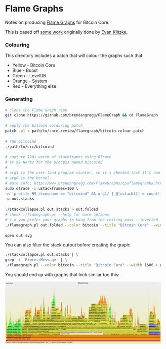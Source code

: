 # Flame Graphs

Notes on producing [Flame Graphs](https://github.com/brendangregg/FlameGraph) for Bitcoin Core.

This is based off [some work](https://github.com/eklitzke/bitcoin/blob/flamegraphs/doc/flamegraphs.md) originally done by [Evan Klitzke](https://github.com/eklitzke).

### Colouring 
This directory includes a patch that will colour the graphs such that:
* Yellow - Bitcoin Core
* Blue - Boost
* Green - LevelDB
* Orange - System
* Red - Everything else


### Generating
```bash
# clone the Flame Graph repo
git clone https://github.com/brendangregg/FlameGraph && cd FlameGraph

# apply the bitcoin colouring patch
patch -p1 < path/to/core-review/flamegraph/bitcoin-colour.patch

# run bitcoind
./path/to/src/bitcoind

# capture 120s worth of stackframes using DTrace
# at 99 Hertz for the process named bitcoind
# 
# arg1 is the user-land program counter, so it's checked that it's non-zero.
# arg0 is the kernel.
# more info: http://www.brendangregg.com/FlameGraphs/cpuflamegraphs.html#Instructions
sudo dtrace -x ustackframes=100 \
-n 'profile-99 /execname == "bitcoind" && arg1/ { @[ustack()] = count(); } tick-120s { exit(0); }' \
-o out.stacks

./stackcollapse.pl out.stacks > out.folded
# check ./flamegraph.pl --help for more options
# i.e you prefer your graphs to hang from the ceiling pass --inverted
./flamegraph.pl out.folded --color bitcoin --title "Bitcoin Core" --width 1600 > out.svg

open out.svg
```

You can also filter the stack output before creating the graph:

```bash
./stackcollapse.pl out.stacks | \
grep -i 'ProcessMessage' | \
./flamegraph.pl --color bitcoin --title "Bitcoin Core" --width 1600 > out.svg
```

You should end up with graphs that look similar too this:

![Flame Graph](flamegraph.png)
